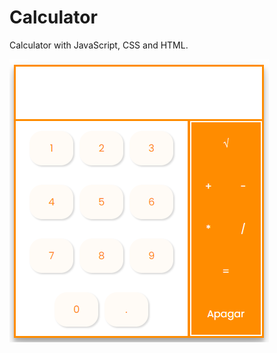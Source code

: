 # Calculator
Calculator with JavaScript, CSS and HTML.

![](https://github.com/guilhermevialle/Calculator/blob/main/Calculator/Screenshots/capture.PNG)
